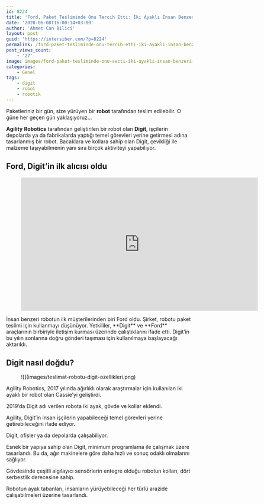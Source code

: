 ```yaml
---
id: 8224
title: 'Ford, Paket Tesliminde Onu Tercih Etti: İki Ayaklı İnsan Benzeri Robot Digit İle Tanışın'
date: '2020-06-08T16:00:14+03:00'
author: 'Ahmet Can Bilici'
layout: post
guid: 'https://intersiber.com/?p=8224'
permalink: /ford-paket-tesliminde-onu-tercih-etti-iki-ayakli-insan-benzeri-robot-digit-ile-tanisin/
post_views_count:
    - '27'
image: images/ford-paket-tesliminde-onu-secti-iki-ayakli-insan-benzeri-roboot-digit-ile-tanisin.jpg
categories:
    - Genel
tags:
    - digit
    - robot
    - robotik
---
```


Paketleriniz bir gün, size yürüyen bir **robot** tarafından teslim edilebilir. O güne her geçen gün yaklaşıyoruz…

**Agility** **Robotics** tarafından geliştirilen bir robot olan **Digit**, işçilerin depolarda ya da fabrikalarda yaptığı temel görevleri yerine getirmesi adına tasarlanmış bir robot. Bacaklara ve kollara sahip olan Digit, çevikliği ile malzeme taşıyabilmenin yanı sıra birçok aktiviteyi yapabiliyor.

## Ford, Digit’in ilk alıcısı oldu

<figure class="wp-block-embed-youtube wp-block-embed is-type-video is-provider-youtube wp-embed-aspect-16-9 wp-has-aspect-ratio"><div class="wp-block-embed__wrapper"><span class="embed-youtube" style="text-align:center; display: block;"><iframe allowfullscreen="true" class="youtube-player" height="360" src="https://www.youtube.com/embed/LEHH5OA_yTo?version=3&rel=1&fs=1&autohide=2&showsearch=0&showinfo=1&iv_load_policy=1&wmode=transparent" style="border:0;" width="640"></iframe></span></div></figure>İnsan benzeri robotun ilk müşterilerinden biri Ford oldu. Şirket, robotu paket teslimi için kullanmayı düşünüyor. Yetkililer, **Digit** ve **Ford** araçlarının birbiriyle iletişim kurması üzerinde çalıştıklarını ifade etti. Digit’in bu yılın sonlarına doğru gönderi taşıması için kullanılmaya başlayacağı aktarıldı.

## Digit nasıl doğdu? 

<figure class="wp-block-image size-large">![](images/teslimat-robotu-digit-ozellikleri.png)</figure>Agility Robotics, 2017 yılında ağırlıklı olarak araştırmalar için kullanılan iki ayaklı bir robot olan Cassie’yi geliştirdi.

2019’da Digit adı verilen robota iki ayak, gövde ve kollar eklendi.

Agility, Digit’in insan işçilerin yapabileceği temel görevleri yerine getirebileceğini ifade ediyor.

Digit, ofisler ya da depolarda çalışabiliyor.

Esnek bir yapıya sahip olan Digit, minimum programlama ile çalışmak üzere tasarlandı. Bu da, ağır makinelere göre daha hızlı ve sonuç odaklı olmalarını sağlıyor.

Gövdesinde çeşitli algılayıcı sensörlerin entegre olduğu robotun kolları, dört serbestlik derecesine sahip.

Robotun ayak tabanları, insanların yürüyebileceği her türlü arazide çalışabilmeleri üzerine tasarlandı.